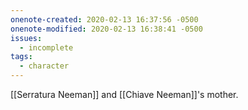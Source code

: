 ```yaml
---
onenote-created: 2020-02-13 16:37:56 -0500
onenote-modified: 2020-02-13 16:38:41 -0500
issues:
  - incomplete
tags:
  - character
---
```


[[Serratura Neeman]] and [[Chiave Neeman]]'s mother.
